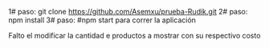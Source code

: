 1# paso: git clone https://github.com/Asemxu/prueba-Rudik.git
2# paso: npm install
3# paso: #npm start para correr la aplicación 

Falto el modificar la cantidad e productos a mostrar con su respectivo costo
